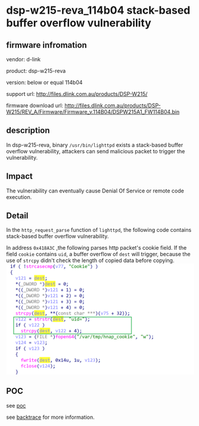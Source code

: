 # dsp-w215-reva_114b04 stack-based buffer overflow vulnerability
## firmware infromation
vendor: d-link

product: dsp-w215-reva

version: below or equal 114b04

support url: http://files.dlink.com.au/products/DSP-W215/

firmware download url: http://files.dlink.com.au/products/DSP-W215/REV_A/Firmware/Firmware_v.114B04/DSPW215A1_FW114B04.bin

## description

In dsp-w215-reva, binary `/usr/bin/lighttpd` exists a stack-based buffer overflow vulnerability, attackers can send malicious packet to trigger the vulnerability.

## Impact

The vulnerability can eventually cause Denial Of Service or remote code execution.

## Detail

In the `http_request_parse` function of `lighttpd`, the following code contains stack-based buffer overflow vulnerability.

In address `0x418A3C` ,the following parses http packet's cookie field. If the field `cookie` contains `uid`, a buffer overflow of `dest` will trigger, because the use of `strcpy` didn't check the length of copied data before copying.
![cookie](image.png)

## POC
see [poc](./poc)

see [backtrace](./backtrace) for more information.

